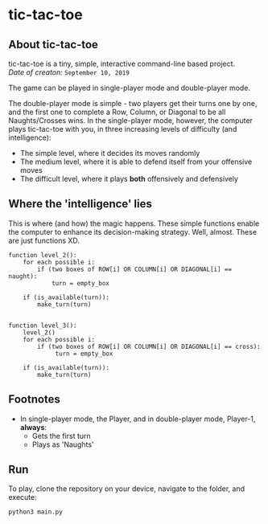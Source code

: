 # tic-tac-toe

## About tic-tac-toe

tic-tac-toe is a tiny, simple, interactive command-line based project. \
*Date of creaton:* `September 10, 2019`

The game can be played in single-player mode and double-player mode.

The double-player mode is simple - two players get their turns one by one, and the first one to complete a Row, Column, or Diagonal to be all Naughts/Crosses wins. In the single-player mode, however, the computer plays tic-tac-toe with you, in three increasing levels of difficulty (and intelligence):
- The simple level, where it decides its moves randomly
- The medium level, where it is able to defend itself from your offensive moves
- The difficult level, where it plays <b>both</b> offensively and defensively

## Where the 'intelligence' lies

This is where (and how) the magic happens. These simple functions enable the computer to enhance its decision-making strategy. Well, almost. These are just functions XD.

```
function level_2():
    for each possible i:
        if (two boxes of ROW[i] OR COLUMN[i] OR DIAGONAL[i] == naught):
            turn = empty_box
            
    if (is_available(turn)):
        make_turn(turn)


function level_3():
    level_2()
    for each possible i:
        if (two boxes of ROW[i] OR COLUMN[i] OR DIAGONAL[i] == cross):
             turn = empty_box
    
    if (is_available(turn)):
        make_turn(turn)
```

## Footnotes
- In single-player mode, the Player, and in double-player mode, Player-1, <b>always</b>:
    - Gets the first turn
    - Plays as 'Naughts'

## Run
To play, clone the repository on your device, navigate to the folder, and execute:
```
python3 main.py
```
